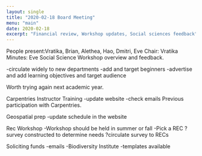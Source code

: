 ```yaml
---
layout: single
title: "2020-02-18 Board Meeting"
menu: "main"
date: 2020-02-18
excerpt: "Financial review, Workshop updates, Social sciences feedback"
---
```


People present:Vratika, Brian, Alethea, Hao, Dmitri, Eve
Chair: Vratika
Minutes: Eve
Social Science Workshop overview and feedback. 

-circulate widely to new departments
-add and target beginners
-advertise and add learning objectives and target audience

Worth trying again next academic year. 

Carpentries Instructor Training
-update website
-check emails
Previous participation with Carpentries. 

Geospatial prep
-update schedule in the website

Rec Workshop
-Workshop should be held in summer or fall
-Pick a REC
?survey constructed to determine needs
?circulate survey to RECs

Soliciting funds
-emails
-Biodiversity Institute
-templates available
